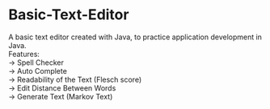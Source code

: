 # Basic-Text-Editor
A basic text editor created with Java, to practice application development in Java.  
Features:  
-> Spell Checker  
-> Auto Complete  
-> Readability of the Text (Flesch score)  
-> Edit Distance Between Words  
-> Generate Text (Markov Text)  
